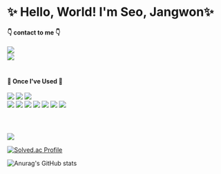 <div >
  
# ✨ Hello, World! I'm Seo, Jangwon✨

#### 👇 contact to me 👇

<a href="mailto:seojang0510@gmail.com"><img src="https://img.shields.io/badge/seojang0510@gmail.com-EA4335?style=for-the-badge&logo=Gmail&logoColor=white&link=mailto:seojang0510@gmail.com"/></a> <br/>
<a href="mailto:seojang980510@naver.com"><img src="https://img.shields.io/badge/seojang980510@naver.com-03C75A?style=for-the-badge&logo=Naver&logoColor=white&link=mailto:seojang980510@naver.com"/></a>
#

####  👷 Once I've Used 👷
  
  <img src="https://img.shields.io/badge/Visual Studio Code-007ACC?style=flat&logo=Visual Studio Code&logoColor=white"/>
  <img src="https://img.shields.io/badge/Eclipse IDE-2C2255?style=flat&logo=Eclipse IDE&logoColor=white"/>
  <img src="https://img.shields.io/badge/intellijidea-000000?style=flat&logo=IntelliJ IDEA&logoColor=white"/>
  
  <br/>
  
  <img src="https://img.shields.io/badge/Java-06B6D4?style=flat&logo=Openjdk&logoColor=white"/>
  <img src="https://img.shields.io/badge/mysql-4479A1?style=flat&logo=MySQL&logoColor=white">
  <img src="https://img.shields.io/badge/MariaDB-003545?style=flat&logo=MariaDB&logoColor=white">
  <img src="https://img.shields.io/badge/HTML5-E34F26?style=flat&logo=html5&logoColor=white">
  <img src="https://img.shields.io/badge/CSS3-1572B6?style=flat&logo=css3&logoColor=white">
  <img src="https://img.shields.io/badge/tailwindcss-007396?style=flat&logo=tailwindcss&logoColor=white"/>
  <img src="https://img.shields.io/badge/React-61DAFB?style=flat&logo=React&logoColor=white"/>
  
<br/>

#

<br/>
<!--
![Top Langs](https://github-readme-stats.vercel.app/api/top-langs/?username=Seo-Jangwon&layout=donut&theme=tokyonight)
-->
<img src="http://mazandi.herokuapp.com/api?handle=seojang980510&theme=dark"/>

[![Solved.ac Profile](http://mazassumnida.wtf/api/v2/generate_badge?boj=seojang980510)](https://solved.ac/seojang980510/)

![Anurag's GitHub stats](https://github-readme-stats.vercel.app/api?username=Seo-Jangwon&show_icons=true&theme=neon)

   <br/>
   <br/>
<!--
</div>
<section> 

   ## WORK EXPERIENCE

   ### MDOC, Seoul, Republic of Korea

* [m-doc.io](https://m-doc.io/)
* Intern (25/08/2021~31/01/2022)
* Develop a web app using REACT(JAVASCRIPT) & AWS AMPLIFY (SERVERLESS)
</section>

   <br/>
   <br/>
   
<section>
  
  ## EDUCATION

   ### Yonsei University WonJu campus, WonJu, Republic of Korea

* Major in Computer Science (02/2017 ~ 02/2024)

* Overall GPA: 3.5/4.3 (3.71/4.5)

### SSAFY 11th
  
* Java Track (01/2024~)

</section>   

   <br/>
   <br/>
   
<section>
  
   ## Certificates

   * SQLD (SQL Developer)
-->
<!--
**lkasjhdf/lkasjhdf** is a ✨ _special_ ✨ repository because its `README.md` (this file) appears on your GitHub profile.

Here are some ideas to get you started:

- 🔭 I’m currently working on ...
- 🌱 I’m currently learning ...
- 👯 I’m looking to collaborate on ...
- 🤔 I’m looking for help with ...
- 💬 Ask me about ...
- 📫 How to reach me: ...
- 😄 Pronouns: ...
- ⚡ Fun fact: ...
-->

